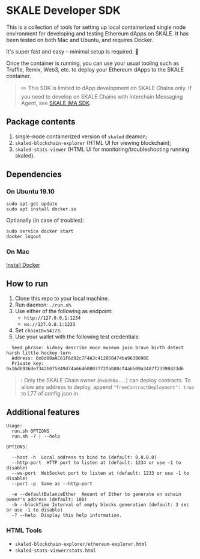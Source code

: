 # SKALE Developer SDK

This is a collection of tools for setting up local containerized single node environment for developing and testing Ethereum dApps on SKALE. It has been tested on both Mac and Ubuntu, and requires Docker. 

It's super fast and easy – minimal setup is required. :muscle: 

Once the container is running, you can use your usual tooling such as Truffle, Remix, Web3, etc. to deploy your Ethereum dApps to the SKALE container.

> :pencil2: This SDK is limited to dApp development on SKALE Chains only. If you need to develop on SKALE Chains with Interchain Messaging Agent, see [SKALE IMA SDK](https://github.com/skalenetwork/skale-ima-sdk).

## Package contents

 1. single-node containerized version of `skaled` deamon;
 2. `skaled-blockchain-explorer` (HTML UI for viewing blockchain);
 3. `skaled-stats-viewer` (HTML UI for monitoring/troubleshooting running skaled).

## Dependencies

### On Ubuntu 19.10

```shell
sudo apt-get update
sudo apt install docker.io
```
Optionally (in case of troubles):

```shell
sudo service docker start
docker logout
```

### On Mac

[Install Docker](https://docs.docker.com/docker-for-mac/install/)

## How to run

1. Clone this repo to your local machine.
2. Run daemon: `./run.sh`.
3. Use either of the following as endpoint:
   * `http://127.0.0.1:1234`
   * `ws://127.0.0.1:1233`
4. Set `chainID=54173`.
5. Use your wallet with the following test credentials:
```
  Seed phrase: kidney describe moon museum join brave birth detect harsh little hockey turn
  Address: 0x6d80aAC61F6d92c7F4A3c412850474ba963B698E
  Private key: 0x16db936de7342b075849d74a66460007772fab88cf4ab509a3487f23398823d6
```

> :information_source: Only the SKALE Chain owner (`0x6d80a...`) can deploy contracts. To allow any address to deploy, append `"freeContractDeployment": true` to L77 of config.json.in.

## Additional features
```
Usage:
  run.sh OPTIONS
  run.sh -? | --help

OPTIONS:

  --host -h  Local address to bind to (default: 0.0.0.0)
  --http-port  HTTP port to listen at (default: 1234 or use -1 to disable)
  --ws-port  WebSocket port to listen at (default: 1233 or use -1 to disable)
  --port -p  Same as --http-port
  
  -e --defaultBalanceEther  Amount of Ether to generate on schain owner's address (default: 100)
  -b --blockTime Interval of empty blocks generation (default: 3 sec or use -1 to disable)
  -? --help  Display this help information.
```

### HTML Tools
 * `skaled-blockchain-explorer/ethereum-explorer.html`
 * `skaled-stats-viewer/stats.html`
